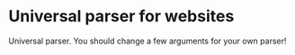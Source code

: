 #  Universal parser for websites
Universal parser. You should change a few arguments for your own parser!
